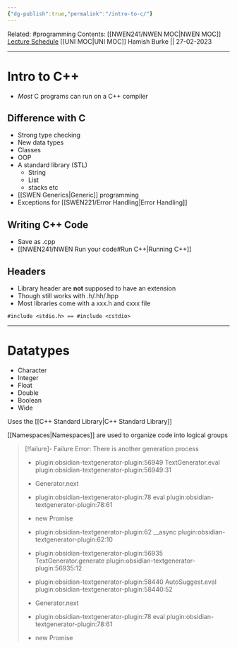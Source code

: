 ```yaml
---
{"dg-publish":true,"permalink":"/intro-to-c/"}
---
```


Related: #programming 
Contents: [[NWEN241/NWEN MOC\|NWEN MOC]]
[Lecture Schedule](https://ecs.wgtn.ac.nz/Courses/NWEN241_2023T1/LectureSchedule)
[[UNI MOC\|UNI MOC]]
Hamish Burke || 27-02-2023
***

# Intro to C++

- *Most* C programs can run on a C++ compiler

## Difference with C

- Strong type checking
- New data types
- Classes
- OOP
- A standard library (STL)
	- String
	- List
	- stacks etc
- [[SWEN Generics\|Generic]] programming
- Exceptions for [[SWEN221/Error Handling\|Error Handling]]


## Writing C++ Code

- Save as  .cpp
- [[NWEN241/NWEN Run your code#Run C++\|Running C++]]

## Headers

- Library header are **not** supposed to have an extension
- Though still works with .h/.hh/.hpp
- Most libraries come with a xxx.h and cxxx file

```
#include <stdio.h> == #include <cstdio>
```

***

# Datatypes

- Character
- Integer
- Float
- Double
- Boolean
- Wide


Uses the [[C++ Standard Library\|C++ Standard Library]]


[[Namespaces\|Namespaces]] are used to organize code into logical groups
> [!failure]- Failure 
>   Error: There is another generation process
>   
>   - plugin:obsidian-textgenerator-plugin:56949 TextGenerator.eval
>     plugin:obsidian-textgenerator-plugin:56949:31
>   
>   - Generator.next
>   
>   - plugin:obsidian-textgenerator-plugin:78 eval
>     plugin:obsidian-textgenerator-plugin:78:61
>   
>   - new Promise
>   
>   - plugin:obsidian-textgenerator-plugin:62 __async
>     plugin:obsidian-textgenerator-plugin:62:10
>   
>   - plugin:obsidian-textgenerator-plugin:56935 TextGenerator.generate
>     plugin:obsidian-textgenerator-plugin:56935:12
>   
>   - plugin:obsidian-textgenerator-plugin:58440 AutoSuggest.eval
>     plugin:obsidian-textgenerator-plugin:58440:52
>   
>   - Generator.next
>   
>   - plugin:obsidian-textgenerator-plugin:78 eval
>     plugin:obsidian-textgenerator-plugin:78:61
>   
>   - new Promise
>   
>  
